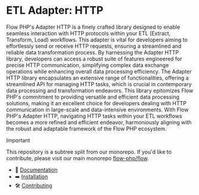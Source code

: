 # ETL Adapter: HTTP

Flow PHP's Adapter HTTP is a finely crafted library designed to enable seamless interaction with HTTP protocols within
your ETL (Extract, Transform, Load) workflows. This adapter is vital for developers aiming to effortlessly send or
receive HTTP requests, ensuring a streamlined and reliable data transformation process. By harnessing the Adapter HTTP
library, developers can access a robust suite of features engineered for precise HTTP communication, simplifying complex
data exchange operations while enhancing overall data processing efficiency. The Adapter HTTP library encapsulates an
extensive range of functionalities, offering a streamlined API for managing HTTP tasks, which is crucial in contemporary
data processing and transformation endeavors. This library epitomizes Flow PHP's commitment to providing versatile and
efficient data processing solutions, making it an excellent choice for developers dealing with HTTP communication in
large-scale and data-intensive environments. With Flow PHP's Adapter HTTP, navigating HTTP tasks within your ETL
workflows becomes a more refined and efficient endeavor, harmoniously aligning with the robust and adaptable framework
of the Flow PHP ecosystem.

> [!IMPORTANT]  
> This repository is a subtree split from our monorepo. If you'd like to contribute, please visit our main monorepo [flow-php/flow](https://github.com/flow-php/flow).

- 📜 [Documentation](https://github.com/flow-php/flow/blob/1.x/docs/components/adapters/http.md)
- ➡️ [Installation](https://github.com/flow-php/flow/blob/1.x/docs/installation.md)
- 🛠️ [Contributing](https://github.com/flow-php/flow/blob/1.x/CONTRIBUTING.md)

